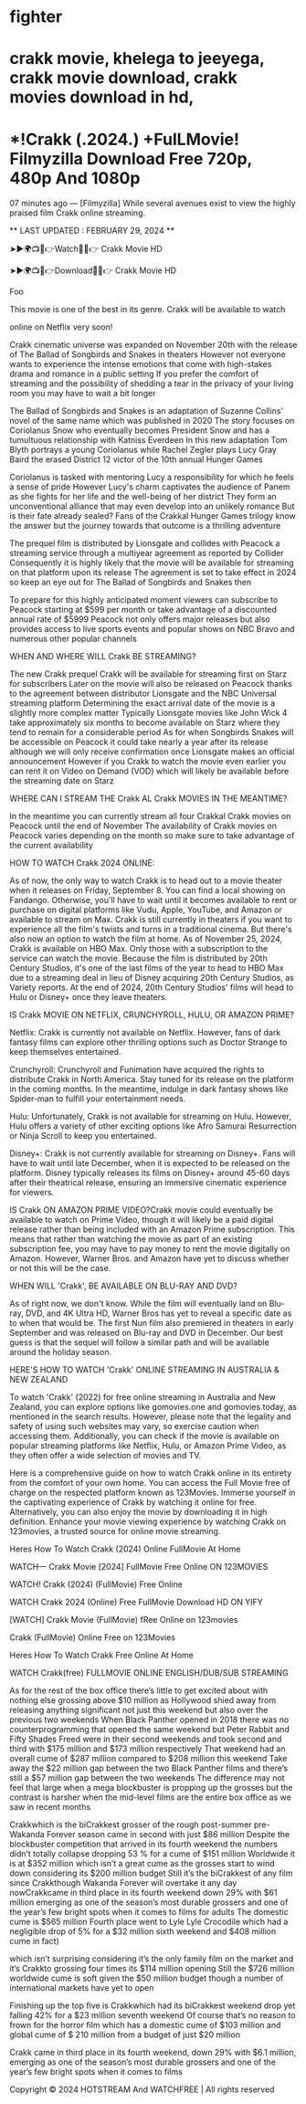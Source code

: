 # fighter
# crakk movie, khelega to jeeyega, crakk movie download, crakk movies download in hd, 
# *!Crakk (.2024.) +FulLMovie! Filmyzilla Download Free 720p, 480p And 1080p
07 minutes ago — [Filmyzilla] While several avenues exist to view the highly praised film Crakk online streaming.

** LAST UPDATED : FEBRUARY 29, 2024 **

➤►🌍📺📱👉Watch🔴✅👉 Crakk Movie HD

➤►🌍📺📱👉Download🔴✅👉 Crakk Movie HD

Foo

This movie is one of the best in its genre. Crakk will be available to watch

online on Netflix very soon!

Crakk cinematic universe was expanded on November 20th with the release of The Ballad of Songbirds and Snakes in theaters However not everyone wants to experience the intense emotions that come with high-stakes drama and romance in a public setting If you prefer the comfort of streaming and the possibility of shedding a tear in the privacy of your living room you may have to wait a bit longer

The Ballad of Songbirds and Snakes is an adaptation of Suzanne Collins' novel of the same name which was published in 2020 The story focuses on Coriolanus Snow who eventually becomes President Snow and has a tumultuous relationship with Katniss Everdeen In this new adaptation Tom Blyth portrays a young Coriolanus while Rachel Zegler plays Lucy Gray Baird the erased District 12 victor of the 10th annual Hunger Games

Coriolanus is tasked with mentoring Lucy a responsibility for which he feels a sense of pride However Lucy's charm captivates the audience of Panem as she fights for her life and the well-being of her district They form an unconventional alliance that may even develop into an unlikely romance But is their fate already sealed? Fans of the Crakkal Hunger Games trilogy know the answer but the journey towards that outcome is a thrilling adventure

The prequel film is distributed by Lionsgate and collides with Peacock a streaming service through a multiyear agreement as reported by Collider Consequently it is highly likely that the movie will be available for streaming on that platform upon its release The agreement is set to take effect in 2024 so keep an eye out for The Ballad of Songbirds and Snakes then

To prepare for this highly anticipated moment viewers can subscribe to Peacock starting at $599 per month or take advantage of a discounted annual rate of $5999 Peacock not only offers major releases but also provides access to live sports events and popular shows on NBC Bravo and numerous other popular channels

WHEN AND WHERE WILL Crakk BE STREAMING?

The new Crakk prequel Crakk will be available for streaming first on Starz for subscribers Later on the movie will also be released on Peacock thanks to the agreement between distributor Lionsgate and the NBC Universal streaming platform Determining the exact arrival date of the movie is a slightly more complex matter Typically Lionsgate movies like John Wick 4 take approximately six months to become available on Starz where they tend to remain for a considerable period As for when Songbirds Snakes will be accessible on Peacock it could take nearly a year after its release although we will only receive confirmation once Lionsgate makes an official announcement However if you Crakk to watch the movie even earlier you can rent it on Video on Demand (VOD) which will likely be available before the streaming date on Starz

WHERE CAN I STREAM THE Crakk AL Crakk MOVIES IN THE MEANTIME?

In the meantime you can currently stream all four Crakkal Crakk movies on Peacock until the end of November The availability of Crakk movies on Peacock varies depending on the month so make sure to take advantage of the current availability

HOW TO WATCH Crakk 2024 ONLINE:

As of now, the only way to watch Crakk is to head out to a movie theater when it releases on Friday, September 8. You can find a local showing on Fandango. Otherwise, you'll have to wait until it becomes available to rent or purchase on digital platforms like Vudu, Apple, YouTube, and Amazon or available to stream on Max. Crakk is still currently in theaters if you want to experience all the film's twists and turns in a traditional cinema. But there's also now an option to watch the film at home. As of November 25, 2024, Crakk is available on HBO Max. Only those with a subscription to the service can watch the movie. Because the film is distributed by 20th Century Studios, it's one of the last films of the year to head to HBO Max due to a streaming deal in lieu of Disney acquiring 20th Century Studios, as Variety reports. At the end of 2024, 20th Century Studios' films will head to Hulu or Disney+ once they leave theaters.

IS Crakk MOVIE ON NETFLIX, CRUNCHYROLL, HULU, OR AMAZON PRIME?

Netflix: Crakk is currently not available on Netflix. However, fans of dark fantasy films can explore other thrilling options such as Doctor Strange to keep themselves entertained.

Crunchyroll: Crunchyroll and Funimation have acquired the rights to distribute Crakk in North America. Stay tuned for its release on the platform in the coming months. In the meantime, indulge in dark fantasy shows like Spider-man to fulfill your entertainment needs.

Hulu: Unfortunately, Crakk is not available for streaming on Hulu. However, Hulu offers a variety of other exciting options like Afro Samurai Resurrection or Ninja Scroll to keep you entertained.

Disney+: Crakk is not currently available for streaming on Disney+. Fans will have to wait until late December, when it is expected to be released on the platform. Disney typically releases its films on Disney+ around 45-60 days after their theatrical release, ensuring an immersive cinematic experience for viewers.

IS Crakk ON AMAZON PRIME VIDEO?Crakk movie could eventually be available to watch on Prime Video, though it will likely be a paid digital release rather than being included with an Amazon Prime subscription. This means that rather than watching the movie as part of an existing subscription fee, you may have to pay money to rent the movie digitally on Amazon. However, Warner Bros. and Amazon have yet to discuss whether or not this will be the case.

WHEN WILL 'Crakk', BE AVAILABLE ON BLU-RAY AND DVD?

As of right now, we don't know. While the film will eventually land on Blu-ray, DVD, and 4K Ultra HD, Warner Bros has yet to reveal a specific date as to when that would be. The first Nun film also premiered in theaters in early September and was released on Blu-ray and DVD in December. Our best guess is that the sequel will follow a similar path and will be available around the holiday season.

HERE'S HOW TO WATCH 'Crakk' ONLINE STREAMING IN AUSTRALIA & NEW ZEALAND

To watch 'Crakk' (2022) for free online streaming in Australia and New Zealand, you can explore options like gomovies.one and gomovies.today, as mentioned in the search results. However, please note that the legality and safety of using such websites may vary, so exercise caution when accessing them. Additionally, you can check if the movie is available on popular streaming platforms like Netflix, Hulu, or Amazon Prime Video, as they often offer a wide selection of movies and TV.

Here is a comprehensive guide on how to watch Crakk online in its entirety from the comfort of your own home. You can access the Full Movie free of charge on the respected platform known as 123Movies. Immerse yourself in the captivating experience of Crakk by watching it online for free. Alternatively, you can also enjoy the movie by downloading it in high definition. Enhance your movie viewing experience by watching Crakk on 123movies, a trusted source for online movie streaming.

Heres How To Watch Crakk (2024) Online FullMovie At Home

WATCH— Crakk Movie [2024] FullMovie Free Online ON 123MOVIES

WATCH! Crakk (2024) (FullMovie) Free Online

WATCH Crakk 2024 (Online) Free FullMovie Download HD ON YIFY

[WATCH] Crakk Movie (FullMovie) fRee Online on 123movies

Crakk (FullMovie) Online Free on 123Movies

Heres How To Watch Crakk Free Online At Home

WATCH Crakk(free) FULLMOVIE ONLINE ENGLISH/DUB/SUB STREAMING

As for the rest of the box office there’s little to get excited about with nothing else grossing above $10 million as Hollywood shied away from releasing anything significant not just this weekend but also over the previous two weekends When Black Panther opened in 2018 there was no counterprogramming that opened the same weekend but Peter Rabbit and Fifty Shades Freed were in their second weekends and took second and third with $175 million and $173 million respectively That weekend had an overall cume of $287 million compared to $208 million this weekend Take away the $22 million gap between the two Black Panther films and there’s still a $57 million gap between the two weekends The difference may not feel that large when a mega blockbuster is propping up the grosses but the contrast is harsher when the mid-level films are the entire box office as we saw in recent months

Crakkwhich is the biCrakkest grosser of the rough post-summer pre-Wakanda Forever season came in second with just $86 million Despite the blockbuster competition that arrived in its fourth weekend the numbers didn’t totally collapse dropping 53 % for a cume of $151 million Worldwide it is at $352 million which isn’t a great cume as the grosses start to wind down considering its $200 million budget Still it’s the biCrakkest of any film since Crakkthough Wakanda Forever will overtake it any day nowCrakkcame in third place in its fourth weekend down 29% with $61 million emerging as one of the season’s most durable grossers and one of the year’s few bright spots when it comes to films for adults The domestic cume is $565 million Fourth place went to Lyle Lyle Crocodile which had a negligible drop of 5% for a $32 million sixth weekend and $408 million cume in fact)

which isn’t surprising considering it’s the only family film on the market and it’s Crakkto grossing four times its $114 million opening Still the $726 million worldwide cume is soft given the $50 million budget though a number of international markets have yet to open

Finishing up the top five is Crakkwhich had its biCrakkest weekend drop yet falling 42% for a $23 million seventh weekend Of course that’s no reason to frown for the horror film which has a domestic cume of $103 million and global cume of $ 210 million from a budget of just $20 million

Crakk came in third place in its fourth weekend, down 29% with $6.1 million, emerging as one of the season’s most durable grossers and one of the year’s few bright spots when it comes to films

Copyright © 2024 HOTSTREAM And WATCHFREE | All rights reserved
